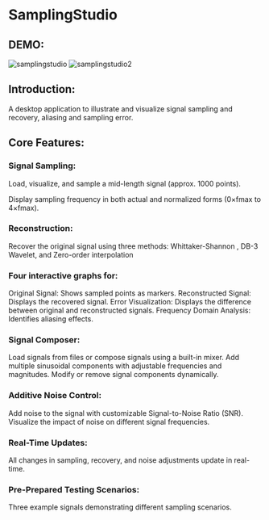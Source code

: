 # SamplingStudio

## DEMO:

![samplingstudio](https://github.com/user-attachments/assets/ecc0073c-a4a2-4228-ae78-bf3f826bd910)
![samplingstudio2](https://github.com/user-attachments/assets/67dbbb09-71c9-45e4-8d43-cb4b348468ad)

## Introduction:
A desktop application to illustrate and visualize signal sampling and recovery, aliasing and sampling error.

## Core Features:
### Signal Sampling:
Load, visualize, and sample a mid-length signal (approx. 1000 points).

Display sampling frequency in both actual and normalized forms (0×fmax to 4×fmax).

### Reconstruction:
Recover the original signal using three methods: Whittaker-Shannon , DB-3 Wavelet, and Zero-order interpolation

### Four interactive graphs for:
Original Signal: Shows sampled points as markers.
Reconstructed Signal: Displays the recovered signal.
Error Visualization: Displays the difference between original and reconstructed signals.
Frequency Domain Analysis: Identifies aliasing effects.

### Signal Composer:
Load signals from files or compose signals using a built-in mixer.
Add multiple sinusoidal components with adjustable frequencies and magnitudes.
Modify or remove signal components dynamically.

### Additive Noise Control:
Add noise to the signal with customizable Signal-to-Noise Ratio (SNR).
Visualize the impact of noise on different signal frequencies.

### Real-Time Updates:
All changes in sampling, recovery, and noise adjustments update in real-time.

### Pre-Prepared Testing Scenarios:
Three example signals demonstrating different sampling scenarios. 
